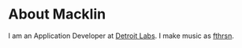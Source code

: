 # About Macklin

I am an Application Developer at [Detroit Labs](http://detroitlabs.com). I make music as [fthrsn](http://fthrsn.bandcamp.com).

<!-- TODO: finish this part -->